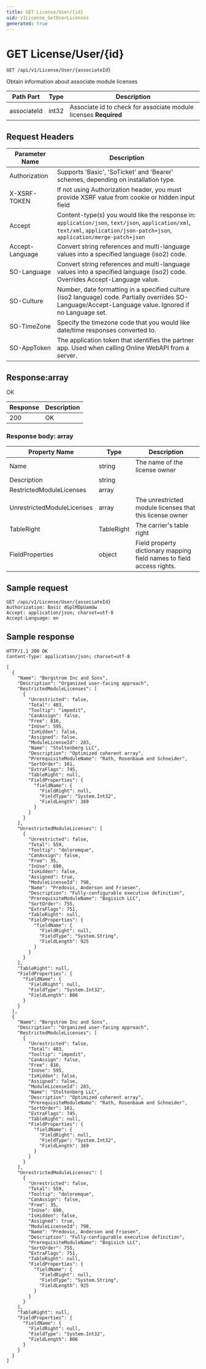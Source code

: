 ```yaml
---
title: GET License/User/{id}
uid: v1License_GetUserLicenses
generated: true
---
```


# GET License/User/{id}

```http
GET /api/v1/License/User/{associateId}
```

Obtain information about associate module licenses






| Path Part | Type | Description |
|-----------|------|-------------|
| associateId | int32 | Associate id to check for associate module licenses **Required** |



## Request Headers

| Parameter Name | Description |
|----------------|-------------|
| Authorization  | Supports 'Basic', 'SoTicket' and 'Bearer' schemes, depending on installation type. |
| X-XSRF-TOKEN   | If not using Authorization header, you must provide XSRF value from cookie or hidden input field |
| Accept         | Content-type(s) you would like the response in: `application/json`, `text/json`, `application/xml`, `text/xml`, `application/json-patch+json`, `application/merge-patch+json` |
| Accept-Language | Convert string references and multi-language values into a specified language (iso2) code. |
| SO-Language | Convert string references and multi-language values into a specified language (iso2) code. Overrides Accept-Language value. |
| SO-Culture | Number, date formatting in a specified culture (iso2 language) code. Partially overrides SO-Language/Accept-Language value. Ignored if no Language set. |
| SO-TimeZone | Specify the timezone code that you would like date/time responses converted to. |
| SO-AppToken | The application token that identifies the partner app. Used when calling Online WebAPI from a server. |


## Response:array

OK

| Response | Description |
|----------------|-------------|
| 200 | OK |

### Response body: array

| Property Name | Type |  Description |
|----------------|------|--------------|
| Name | string | The name of the license owner |
| Description | string |  |
| RestrictedModuleLicenses | array |  |
| UnrestrictedModuleLicenses | array | The unrestricted module licenses that this license owner |
| TableRight | TableRight | The carrier's table right |
| FieldProperties | object | Field property dictionary mapping field names to field access rights. |

## Sample request

```http!
GET /api/v1/License/User/{associateId}
Authorization: Basic dGplMDpUamUw
Accept: application/json; charset=utf-8
Accept-Language: en
```

## Sample response

```http_
HTTP/1.1 200 OK
Content-Type: application/json; charset=utf-8

[
  {
    "Name": "Bergstrom Inc and Sons",
    "Description": "Organized user-facing approach",
    "RestrictedModuleLicenses": [
      {
        "Unrestricted": false,
        "Total": 483,
        "Tooltip": "impedit",
        "CanAssign": false,
        "Free": 816,
        "InUse": 595,
        "IsHidden": false,
        "Assigned": false,
        "ModuleLicenseId": 283,
        "Name": "Stoltenberg LLC",
        "Description": "Optimized coherent array",
        "PrerequisiteModuleName": "Rath, Rosenbaum and Schneider",
        "SortOrder": 161,
        "ExtraFlags": 745,
        "TableRight": null,
        "FieldProperties": {
          "fieldName": {
            "FieldRight": null,
            "FieldType": "System.Int32",
            "FieldLength": 369
          }
        }
      }
    ],
    "UnrestrictedModuleLicenses": [
      {
        "Unrestricted": false,
        "Total": 559,
        "Tooltip": "doloremque",
        "CanAssign": false,
        "Free": 35,
        "InUse": 690,
        "IsHidden": false,
        "Assigned": true,
        "ModuleLicenseId": 798,
        "Name": "Predovic, Anderson and Friesen",
        "Description": "Fully-configurable executive definition",
        "PrerequisiteModuleName": "Bogisich LLC",
        "SortOrder": 755,
        "ExtraFlags": 751,
        "TableRight": null,
        "FieldProperties": {
          "fieldName": {
            "FieldRight": null,
            "FieldType": "System.String",
            "FieldLength": 925
          }
        }
      }
    ],
    "TableRight": null,
    "FieldProperties": {
      "fieldName": {
        "FieldRight": null,
        "FieldType": "System.Int32",
        "FieldLength": 806
      }
    }
  },
  {
    "Name": "Bergstrom Inc and Sons",
    "Description": "Organized user-facing approach",
    "RestrictedModuleLicenses": [
      {
        "Unrestricted": false,
        "Total": 483,
        "Tooltip": "impedit",
        "CanAssign": false,
        "Free": 816,
        "InUse": 595,
        "IsHidden": false,
        "Assigned": false,
        "ModuleLicenseId": 283,
        "Name": "Stoltenberg LLC",
        "Description": "Optimized coherent array",
        "PrerequisiteModuleName": "Rath, Rosenbaum and Schneider",
        "SortOrder": 161,
        "ExtraFlags": 745,
        "TableRight": null,
        "FieldProperties": {
          "fieldName": {
            "FieldRight": null,
            "FieldType": "System.Int32",
            "FieldLength": 369
          }
        }
      }
    ],
    "UnrestrictedModuleLicenses": [
      {
        "Unrestricted": false,
        "Total": 559,
        "Tooltip": "doloremque",
        "CanAssign": false,
        "Free": 35,
        "InUse": 690,
        "IsHidden": false,
        "Assigned": true,
        "ModuleLicenseId": 798,
        "Name": "Predovic, Anderson and Friesen",
        "Description": "Fully-configurable executive definition",
        "PrerequisiteModuleName": "Bogisich LLC",
        "SortOrder": 755,
        "ExtraFlags": 751,
        "TableRight": null,
        "FieldProperties": {
          "fieldName": {
            "FieldRight": null,
            "FieldType": "System.String",
            "FieldLength": 925
          }
        }
      }
    ],
    "TableRight": null,
    "FieldProperties": {
      "fieldName": {
        "FieldRight": null,
        "FieldType": "System.Int32",
        "FieldLength": 806
      }
    }
  }
]
```